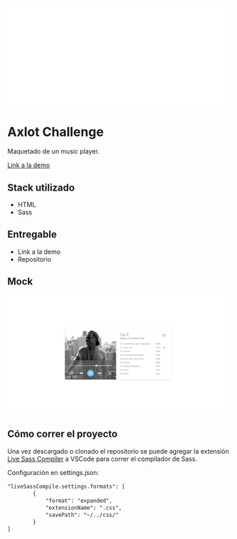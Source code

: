 ![axlot-logo](assets/axlot-logo.png "Axlot logo")

# Axlot Challenge

Maquetado de un music player.

[Link a la demo]()

## Stack utilizado

- HTML
- Sass

## Entregable

- Link a la demo
- Repositorio

## Mock

![referencia](assets/reference.png 'Mock')

## Cómo correr el proyecto
Una vez descargado o clonado el repositorio se puede agregar la extensión [Live Sass Compiler](https://marketplace.visualstudio.com/items?itemName=ritwickdey.live-sass) a VSCode para correr el compilador de Sass.

Configuración en settings.json:

```
"liveSassCompile.settings.formats": [
		{
			"format": "expanded",
			"extensionName": ".css",
			"savePath": "~/../css/"
		}
]